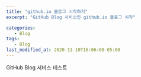 ```yaml
---
title: "github.io 블로그 시작하기"
excerpt: "GitHub Blog 서비스인 github.io 블로그 시작"

categories:
   - Blog
tags:
   - Blog
last_modified_at: 2020-11-10T16:06:00-05:00
---
```


GitHub Blog 서비스 테스트